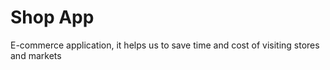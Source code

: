 # Shop App
 E-commerce application, it helps us to save time and cost of visiting stores and markets
